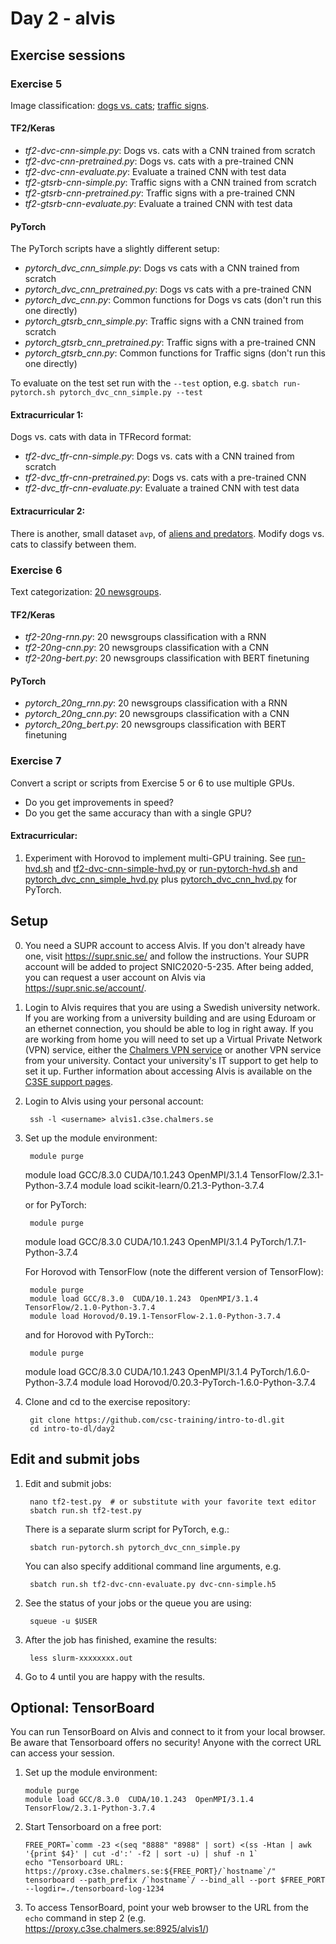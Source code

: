 # Day 2 - alvis

## Exercise sessions

### Exercise 5

Image classification: [dogs vs. cats](imgs/dvc.png); [traffic signs](imgs/gtsrb-montage.png).

#### TF2/Keras

* *tf2-dvc-cnn-simple.py*: Dogs vs. cats with a CNN trained from scratch
* *tf2-dvc-cnn-pretrained.py*: Dogs vs. cats with a pre-trained CNN
* *tf2-dvc-cnn-evaluate.py*: Evaluate a trained CNN with test data
* *tf2-gtsrb-cnn-simple.py*: Traffic signs with a CNN trained from scratch
* *tf2-gtsrb-cnn-pretrained.py*: Traffic signs with a pre-trained CNN
* *tf2-gtsrb-cnn-evaluate.py*: Evaluate a trained CNN with test data

#### PyTorch

The PyTorch scripts have a slightly different setup:

* *pytorch_dvc_cnn_simple.py*: Dogs vs cats with a CNN trained from scratch
* *pytorch_dvc_cnn_pretrained.py*: Dogs vs cats with a pre-trained CNN
* *pytorch_dvc_cnn.py*: Common functions for Dogs vs cats (don't run this one directly)
* *pytorch_gtsrb_cnn_simple.py*: Traffic signs with a CNN trained from scratch
* *pytorch_gtsrb_cnn_pretrained.py*: Traffic signs with a pre-trained CNN
* *pytorch_gtsrb_cnn.py*:  Common functions for Traffic signs (don't run this one directly)

To evaluate on the test set run with the `--test` option, e.g. `sbatch run-pytorch.sh pytorch_dvc_cnn_simple.py --test` 

#### Extracurricular 1:

Dogs vs. cats with data in TFRecord format: 

* *tf2-dvc_tfr-cnn-simple.py*: Dogs vs. cats with a CNN trained from scratch
* *tf2-dvc_tfr-cnn-pretrained.py*: Dogs vs. cats with a pre-trained CNN
* *tf2-dvc_tfr-cnn-evaluate.py*: Evaluate a trained CNN with test data

#### Extracurricular 2:

There is another, small dataset `avp`, of [aliens and predators](imgs/avp.png). Modify dogs vs. cats to classify between them.  

### Exercise 6

Text categorization: [20 newsgroups](http://www.cs.cmu.edu/afs/cs.cmu.edu/project/theo-20/www/data/news20.html).

#### TF2/Keras

* *tf2-20ng-rnn.py*: 20 newsgroups classification with a RNN
* *tf2-20ng-cnn.py*: 20 newsgroups classification with a CNN
* *tf2-20ng-bert.py*: 20 newsgroups classification with BERT finetuning

#### PyTorch

* *pytorch_20ng_rnn.py*: 20 newsgroups classification with a RNN
* *pytorch_20ng_cnn.py*: 20 newsgroups classification with a CNN
* *pytorch_20ng_bert.py*: 20 newsgroups classification with BERT finetuning

### Exercise 7

Convert a script or scripts from Exercise 5 or 6 to use multiple GPUs.

* Do you get improvements in speed?
* Do you get the same accuracy than with a single GPU?

#### Extracurricular:

1. Experiment with Horovod to implement multi-GPU training. See [run-hvd.sh](run-hvd.sh) and [tf2-dvc-cnn-simple-hvd.py](tf2-dvc-cnn-simple-hvd.py) or [run-pytorch-hvd.sh](run-pytorch-hvd.sh) and [pytorch_dvc_cnn_simple_hvd.py](pytorch_dvc_cnn_simple_hvd.py) plus [pytorch_dvc_cnn_hvd.py](pytorch_dvc_cnn_hvd.py) for PyTorch.

## Setup

0. You need a SUPR account to access Alvis. If you don't already have one, visit
   https://supr.snic.se/ and follow the instructions. 
   Your SUPR account will be added to project SNIC2020-5-235. After being 
   added, you can request a user account on Alvis via https://supr.snic.se/account/.

1. Login to Alvis requires that you are using a Swedish university network. 
   If you are working from a university building and are using Eduroam or an ethernet connection, 
   you should be able to log in right away.
   If you are working from home you will need to set up a Virtual Private Network (VPN) service, either the 
   [Chalmers VPN service](https://it.portal.chalmers.se/itportal/NonCDAWindows/NonCDAWindows#remote) 
   or another VPN service from your university. Contact your university's IT support to get help 
   to set it up. Further information about accessing Alvis 
   is available on the [C3SE support pages](https://www.c3se.chalmers.se/documentation/connecting/).

2. Login to Alvis using your personal account:

        ssh -l <username> alvis1.c3se.chalmers.se
        
3. Set up the module environment:

        module purge
	module load GCC/8.3.0  CUDA/10.1.243  OpenMPI/3.1.4 TensorFlow/2.3.1-Python-3.7.4
	module load scikit-learn/0.21.3-Python-3.7.4

   or for PyTorch:
   
        module purge
	module load GCC/8.3.0  CUDA/10.1.243  OpenMPI/3.1.4 PyTorch/1.7.1-Python-3.7.4

   For Horovod with TensorFlow (note the different version of TensorFlow):

        module purge
        module load GCC/8.3.0  CUDA/10.1.243  OpenMPI/3.1.4 TensorFlow/2.1.0-Python-3.7.4
        module load Horovod/0.19.1-TensorFlow-2.1.0-Python-3.7.4

   and for Horovod with PyTorch::

        module purge
	module load GCC/8.3.0  CUDA/10.1.243  OpenMPI/3.1.4 PyTorch/1.6.0-Python-3.7.4
        module load Horovod/0.20.3-PyTorch-1.6.0-Python-3.7.4

4. Clone and cd to the exercise repository:

        git clone https://github.com/csc-training/intro-to-dl.git
        cd intro-to-dl/day2

## Edit and submit jobs

1. Edit and submit jobs:

        nano tf2-test.py  # or substitute with your favorite text editor
        sbatch run.sh tf2-test.py  

   There is a separate slurm script for PyTorch, e.g.:
   
        sbatch run-pytorch.sh pytorch_dvc_cnn_simple.py

   You can also specify additional command line arguments, e.g.

        sbatch run.sh tf2-dvc-cnn-evaluate.py dvc-cnn-simple.h5

2. See the status of your jobs or the queue you are using:

        squeue -u $USER

3. After the job has finished, examine the results:

        less slurm-xxxxxxxx.out

7. Go to 4 until you are happy with the results.

## Optional: TensorBoard

You can run TensorBoard on Alvis and connect to it from your local browser. Be aware that 
Tensorboard offers no security! Anyone with the correct URL can access your session.

1. Set up the module environment:

       module purge
       module load GCC/8.3.0  CUDA/10.1.243  OpenMPI/3.1.4 TensorFlow/2.3.1-Python-3.7.4

2. Start Tensorboard on a free port:

       FREE_PORT=`comm -23 <(seq "8888" "8988" | sort) <(ss -Htan | awk '{print $4}' | cut -d':' -f2 | sort -u) | shuf -n 1`
       echo "Tensorboard URL: https://proxy.c3se.chalmers.se:${FREE_PORT}/`hostname`/"
       tensorboard --path_prefix /`hostname`/ --bind_all --port $FREE_PORT --logdir=./tensorboard-log-1234

3. To access TensorBoard, point your web browser to the URL from the `echo` command in step 2
   (e.g. https://proxy.c3se.chalmers.se:8925/alvis1/)

